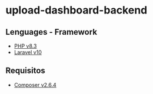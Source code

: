 # upload-dashboard-backend
 
## Lenguages - Framework

- [PHP v8.3](https://www.php.net/releases/8.3/en.php)
- [Laravel v10](https://laravel.com/docs/10.x)

## Requisitos

- [Composer v2.6.4](https://getcomposer.org/)